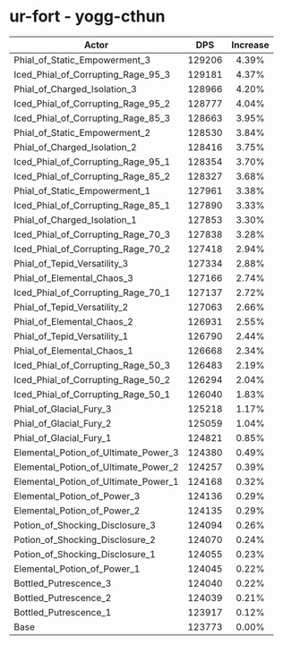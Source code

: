 # ur-fort - yogg-cthun
| Actor | DPS | Increase |
|---|:---:|:---:|
|Phial_of_Static_Empowerment_3|129206|4.39%|
|Iced_Phial_of_Corrupting_Rage_95_3|129181|4.37%|
|Phial_of_Charged_Isolation_3|128966|4.20%|
|Iced_Phial_of_Corrupting_Rage_95_2|128777|4.04%|
|Iced_Phial_of_Corrupting_Rage_85_3|128663|3.95%|
|Phial_of_Static_Empowerment_2|128530|3.84%|
|Phial_of_Charged_Isolation_2|128416|3.75%|
|Iced_Phial_of_Corrupting_Rage_95_1|128354|3.70%|
|Iced_Phial_of_Corrupting_Rage_85_2|128327|3.68%|
|Phial_of_Static_Empowerment_1|127961|3.38%|
|Iced_Phial_of_Corrupting_Rage_85_1|127890|3.33%|
|Phial_of_Charged_Isolation_1|127853|3.30%|
|Iced_Phial_of_Corrupting_Rage_70_3|127838|3.28%|
|Iced_Phial_of_Corrupting_Rage_70_2|127418|2.94%|
|Phial_of_Tepid_Versatility_3|127334|2.88%|
|Phial_of_Elemental_Chaos_3|127166|2.74%|
|Iced_Phial_of_Corrupting_Rage_70_1|127137|2.72%|
|Phial_of_Tepid_Versatility_2|127063|2.66%|
|Phial_of_Elemental_Chaos_2|126931|2.55%|
|Phial_of_Tepid_Versatility_1|126790|2.44%|
|Phial_of_Elemental_Chaos_1|126668|2.34%|
|Iced_Phial_of_Corrupting_Rage_50_3|126483|2.19%|
|Iced_Phial_of_Corrupting_Rage_50_2|126294|2.04%|
|Iced_Phial_of_Corrupting_Rage_50_1|126040|1.83%|
|Phial_of_Glacial_Fury_3|125218|1.17%|
|Phial_of_Glacial_Fury_2|125059|1.04%|
|Phial_of_Glacial_Fury_1|124821|0.85%|
|Elemental_Potion_of_Ultimate_Power_3|124380|0.49%|
|Elemental_Potion_of_Ultimate_Power_2|124257|0.39%|
|Elemental_Potion_of_Ultimate_Power_1|124168|0.32%|
|Elemental_Potion_of_Power_3|124136|0.29%|
|Elemental_Potion_of_Power_2|124135|0.29%|
|Potion_of_Shocking_Disclosure_3|124094|0.26%|
|Potion_of_Shocking_Disclosure_2|124070|0.24%|
|Potion_of_Shocking_Disclosure_1|124055|0.23%|
|Elemental_Potion_of_Power_1|124045|0.22%|
|Bottled_Putrescence_3|124040|0.22%|
|Bottled_Putrescence_2|124039|0.21%|
|Bottled_Putrescence_1|123917|0.12%|
|Base|123773|0.00%|

